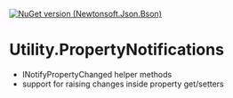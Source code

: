 [![NuGet version (Newtonsoft.Json.Bson)](https://img.shields.io/nuget/v/Utility.PropertyNotifications)](https://www.nuget.org/packages/Utility.PropertyNotifications)

# Utility.PropertyNotifications
  - INotifyPropertyChanged helper methods
  - support for raising changes inside property get/setters

